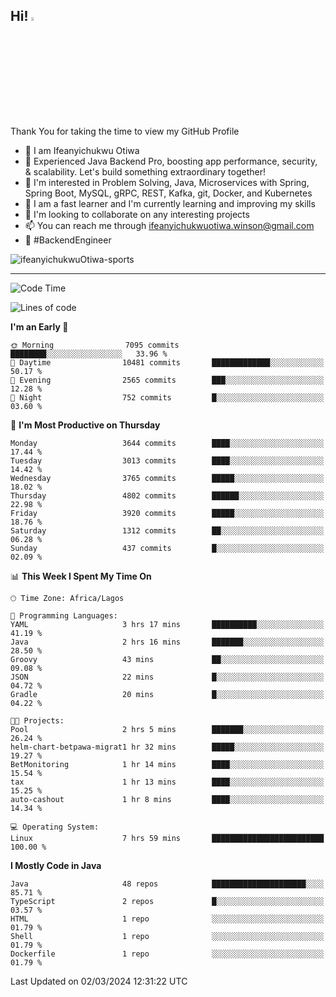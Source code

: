 <!-- BLOG-POST-LIST:START --><!-- BLOG-POST-LIST:END -->

## Hi! <img src="https://media.giphy.com/media/hvRJCLFzcasrR4ia7z/giphy.gif" width="4%"> 

Thank You for taking the time to view my GitHub Profile

- 👋 I am Ifeanyichukwu Otiwa
- 🚀 Experienced Java Backend Pro, boosting app performance, security, & scalability. Let's build something extraordinary together!
- 👀 I'm interested in Problem Solving, Java, Microservices with Spring, Spring Boot, MySQL, gRPC, REST, Kafka, git, Docker, and Kubernetes
- 🌱 I am a fast learner and I'm currently learning and improving my skills
- 💞️ I'm looking to collaborate on any interesting projects
- 📫 You can reach me through ifeanyichukwuotiwa.winson@gmail.com
- 🚀 #BackendEngineer

<p align="left" marginTop="10px"> <img src="https://komarev.com/ghpvc/?username=ifeanyichukwuOtiwa-sports&label=Profile%20views&color=0e75b6&style=for-the-badge" alt="ifeanyichukwuOtiwa-sports" /> </p>

***

<!--START_SECTION:waka-->
![Code Time](http://img.shields.io/badge/Code%20Time-2%2C287%20hrs%2012%20mins-blue)

![Lines of code](https://img.shields.io/badge/From%20Hello%20World%20I%27ve%20Written-4.6%20million%20lines%20of%20code-blue)

**I'm an Early 🐤** 

```text
🌞 Morning                7095 commits        ████████░░░░░░░░░░░░░░░░░   33.96 % 
🌆 Daytime                10481 commits       █████████████░░░░░░░░░░░░   50.17 % 
🌃 Evening                2565 commits        ███░░░░░░░░░░░░░░░░░░░░░░   12.28 % 
🌙 Night                  752 commits         █░░░░░░░░░░░░░░░░░░░░░░░░   03.60 % 
```
📅 **I'm Most Productive on Thursday** 

```text
Monday                   3644 commits        ████░░░░░░░░░░░░░░░░░░░░░   17.44 % 
Tuesday                  3013 commits        ████░░░░░░░░░░░░░░░░░░░░░   14.42 % 
Wednesday                3765 commits        █████░░░░░░░░░░░░░░░░░░░░   18.02 % 
Thursday                 4802 commits        ██████░░░░░░░░░░░░░░░░░░░   22.98 % 
Friday                   3920 commits        █████░░░░░░░░░░░░░░░░░░░░   18.76 % 
Saturday                 1312 commits        ██░░░░░░░░░░░░░░░░░░░░░░░   06.28 % 
Sunday                   437 commits         █░░░░░░░░░░░░░░░░░░░░░░░░   02.09 % 
```


📊 **This Week I Spent My Time On** 

```text
🕑︎ Time Zone: Africa/Lagos

💬 Programming Languages: 
YAML                     3 hrs 17 mins       ██████████░░░░░░░░░░░░░░░   41.19 % 
Java                     2 hrs 16 mins       ███████░░░░░░░░░░░░░░░░░░   28.50 % 
Groovy                   43 mins             ██░░░░░░░░░░░░░░░░░░░░░░░   09.08 % 
JSON                     22 mins             █░░░░░░░░░░░░░░░░░░░░░░░░   04.72 % 
Gradle                   20 mins             █░░░░░░░░░░░░░░░░░░░░░░░░   04.22 % 

🐱‍💻 Projects: 
Pool                     2 hrs 5 mins        ███████░░░░░░░░░░░░░░░░░░   26.24 % 
helm-chart-betpawa-migrat1 hr 32 mins        █████░░░░░░░░░░░░░░░░░░░░   19.27 % 
BetMonitoring            1 hr 14 mins        ████░░░░░░░░░░░░░░░░░░░░░   15.54 % 
tax                      1 hr 13 mins        ████░░░░░░░░░░░░░░░░░░░░░   15.25 % 
auto-cashout             1 hr 8 mins         ████░░░░░░░░░░░░░░░░░░░░░   14.34 % 

💻 Operating System: 
Linux                    7 hrs 59 mins       █████████████████████████   100.00 % 
```

**I Mostly Code in Java** 

```text
Java                     48 repos            █████████████████████░░░░   85.71 % 
TypeScript               2 repos             █░░░░░░░░░░░░░░░░░░░░░░░░   03.57 % 
HTML                     1 repo              ░░░░░░░░░░░░░░░░░░░░░░░░░   01.79 % 
Shell                    1 repo              ░░░░░░░░░░░░░░░░░░░░░░░░░   01.79 % 
Dockerfile               1 repo              ░░░░░░░░░░░░░░░░░░░░░░░░░   01.79 % 
```




 Last Updated on 02/03/2024 12:31:22 UTC
<!--END_SECTION:waka-->

<!--
<p align="center">
![trophy](https://github-profile-trophy.vercel.app/?username=ifeanyichukwuOtiwa-sports&theme=onedark) (https://github.com/ryo-ma/github-profile-trophy)
</p>
-->

<!---
ifeanyi-otiwa/ifeanyi-otiwa is a ✨ special ✨ repository because its `README.md` (this file) appears on your GitHub profile.
You can click the Preview link to take a look at your changes.
--->
